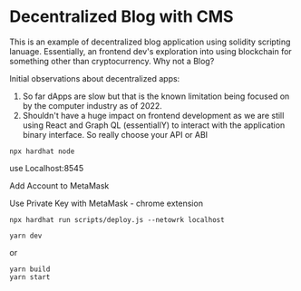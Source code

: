 # Decentralized Blog with CMS

This is an example of decentralized blog application using solidity scripting lanuage. Essentially, an frontend dev's exploration into using blockchain for something other than cryptocurrency. Why not a Blog?

Initial observations about decentralized apps:
1) So far dApps are slow but that is the known limitation being focused on by the computer industry as of 2022.
2) Shouldn't have a huge impact on frontend development as we are still using React and Graph QL (essentiallY) to interact with the application binary interface. So really choose your API or ABI


```
npx hardhat node
```

use Localhost:8545

Add Account to MetaMask

Use Private Key with MetaMask - chrome extension

```
npx hardhat run scripts/deploy.js --netowrk localhost
```

```
yarn dev
```
or
```
yarn build
yarn start
```
